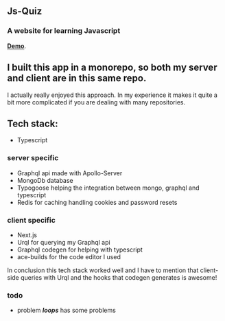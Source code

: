 ## Js-Quiz

### A website for learning Javascript

[**Demo**](https://js-quiz.me).

## I built this app in a monorepo, so both my server and client are in this same repo.

I actually really enjoyed this approach. In my experience it makes it quite a bit more complicated if you are dealing with many repositories.

## Tech stack:

-  Typescript

### server specific

-  Graphql api made with Apollo-Server
-  MongoDb database
-  Typogoose helping the integration between mongo, graphql and typescript
-  Redis for caching handling cookies and password resets

### client specific

-  Next.js
-  Urql for querying my Graphql api
-  Graphql codegen for helping with typescript
-  ace-builds for the code editor I used

In conclusion this tech stack worked well and I have to mention that client-side queries with Urql and the hooks that codegen generates is awesome!

### todo

-  problem **_loops_** has some problems
